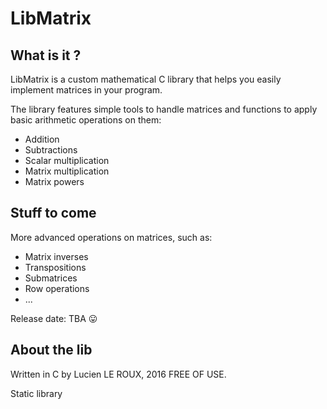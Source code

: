 # LibMatrix

## What is it ?

LibMatrix is a custom mathematical C library that helps you easily implement matrices in your program.

The library features simple tools to handle matrices and functions to apply basic arithmetic operations on them:
* Addition
* Subtractions
* Scalar multiplication
* Matrix multiplication
* Matrix powers

## Stuff to come

More advanced operations on matrices, such as:
* Matrix inverses
* Transpositions
* Submatrices
* Row operations
* ...

Release date: TBA :stuck_out_tongue:

## About the lib

Written in C by Lucien LE ROUX, 2016
FREE OF USE.

Static library
